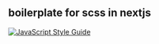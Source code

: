 ## boilerplate for scss in nextjs 
[![JavaScript Style Guide](https://cdn.rawgit.com/feross/standard/master/badge.svg)](https://github.com/feross/standard)
